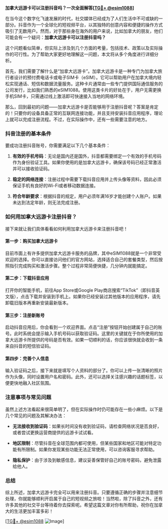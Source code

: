 **加拿大远游卡可以注册抖音吗？一次全面解答[[TG💪+ @esim1088](https://t.me/s/esim1088)]**

在当今这个数字化飞速发展的时代，社交媒体已经成为了人们生活中不可或缺的一部分。抖音作为一个全球化的短视频平台，以其独特的创意内容和便捷的操作方式吸引了无数用户。然而，对于那些身在海外的用户来说，比如加拿大的朋友，他们可能会有一个疑问：**加拿大远游卡可以注册抖音吗？**

这个问题看似简单，但实际上涉及到几个方面的考量，包括技术、政策以及实际操作的可行性。为了帮助大家更好地理解这一问题，本文将从多个角度进行详细分析。

首先，我们需要了解什么是“加拿大远游卡”。加拿大远游卡是一种专门为加拿大旅行者设计的预付费电话卡或电子SIM卡（eSIM）。它可以帮助用户在加拿大境内轻松实现通话、短信和数据流量服务。这种卡片通常由一些专门提供国际通信服务的公司发行，比如我们熟悉的eSIM1088。使用这类卡片的好处在于，用户无需更换手机SIM卡，只需通过线上激活即可快速接入当地的网络环境。

那么，回到最初的问题——加拿大远游卡是否能够用于注册抖音呢？答案是肯定的！只要你的设备具备正常的互联网连接功能，并且支持安装抖音应用程序，理论上就可以完成注册流程。不过，在实际操作中，还有一些需要注意的地方。

### 抖音注册的基本条件

要成功注册抖音账号，你需要满足以下几个基本条件：

1. **有效的手机号码**：无论是国内还是国外，抖音都需要绑定一个有效的手机号码作为身份验证工具。如果你使用的是加拿大远游卡，确保该号码已经正常激活并可以接收验证码。
   
2. **稳定的网络连接**：注册过程中需要下载抖音应用并上传头像等资料，因此必须保证手机有良好的Wi-Fi或者移动数据连接。

3. **符合年龄要求**：根据抖音的规定，用户必须年满16岁才能创建个人账户。如果未达到法定年龄，则无法完成注册。

### 如何用加拿大远游卡注册抖音？

接下来就让我们具体看看如何利用加拿大远游卡来注册抖音吧！

#### 第一步：购买加拿大远游卡

目前市面上有许多提供加拿大远游卡服务的品牌，其中eSIM1088就是一个非常受欢迎的选择。你可以直接访问他们的官方网站，选择适合自己的套餐类型，然后按照指引完成购买和激活步骤。整个过程非常简便快捷，几分钟内就能搞定。

#### 第二步：下载抖音应用

打开你的智能手机，前往App Store或Google Play商店搜索“TikTok”（即抖音英文版），点击下载并安装到手机上。如果你已经安装过其他版本的应用程序，请先卸载旧版本再重新安装最新版本。

#### 第三步：注册新账号

启动抖音应用后，你会看到一个欢迎界面。点击“注册”按钮开始创建属于自己的账号。此时系统会提示输入手机号码以获取验证码。这里的关键就在于你所使用的加拿大远游卡所提供的号码是否有效。如果一切顺利的话，你应该很快就会收到一条来自抖音的短信验证码。

#### 第四步：完善个人信息

输入验证码之后，接下来就是填写个人资料的部分了。你可以上传一张清晰的照片作为头像，同时设置用户名和密码。此外，还可以选择关注感兴趣的话题标签，以便更快地融入社区氛围。

### 注意事项与常见问题

虽然上述方法看起来很简单明了，但在实际操作时仍可能存在一些小麻烦。以下是几个常见的问题及其解决办法：

- **无法接收到验证码**：如果长时间没有收到验证码，请检查网络状况是否良好，或者尝试更换运营商提供的远游卡试试看。
  
- **地区限制**：尽管抖音在全球范围内都可使用，但某些国家和地区可能对特定功能有所限制。如果你发现某些功能无法正常使用，可以咨询客服寻求帮助。

- **隐私保护**：由于涉及到敏感信息，建议妥善保管好自己的账号密码，避免泄露给他人。

### 总结

综上所述，加拿大远游卡完全可以用来注册抖音。只要遵循正确的步骤并注意细节处理，你就能够顺利开启属于自己的短视频之旅啦！当然啦，除了抖音之外，还有许多其他的社交平台等待着你去探索呢。希望这篇文章对你有所帮助，祝你在加拿大的生活更加丰富多彩！

[[TG💪+ @esim1088](https://t.me/s/esim1088) ![Image](https://i.postimg.cc/4NQfJmqS/Snipaste-2025-05-13-00-14-12.png)]